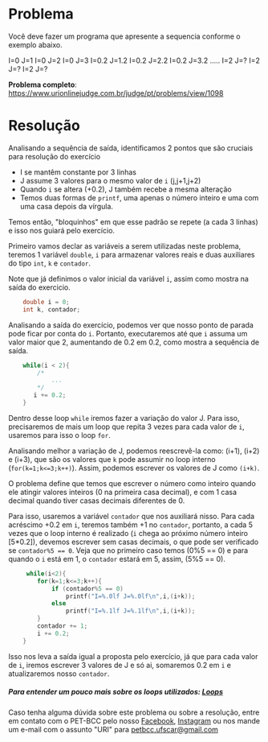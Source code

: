 # Problema

Você deve fazer um programa que apresente a sequencia conforme o exemplo abaixo.

I=0 J=1
I=0 J=2
I=0 J=3
I=0.2 J=1.2
I=0.2 J=2.2
I=0.2 J=3.2
.....
I=2 J=?
I=2 J=?
I=2 J=?

**Problema completo**: https://www.urionlinejudge.com.br/judge/pt/problems/view/1098

# Resolução

Analisando a sequência de saída, identificamos 2 pontos que são cruciais para resolução do exercício

* I se mantêm constante por 3 linhas 
* J assume 3 valores para o mesmo valor de `i` (j,j+1,j+2)
* Quando `i` se altera (+0.2), J também recebe a mesma alteração
* Temos duas formas de `printf`, uma apenas o número inteiro e uma com uma casa depois da vírgula.

Temos então, "bloquinhos" em que esse padrão se repete (a cada 3 linhas) e isso nos guiará pelo exercício.  

Primeiro vamos declar as variáveis a serem utilizadas neste problema, teremos 1 variável `double`, `i` para armazenar valores reais e duas auxiliares do tipo `int`, `k` e `contador`.

Note que já definimos o valor inicial da variável `i`, assim como mostra na saída do exercicio.

```c
    double i = 0;
    int k, contador;
``` 

Analisando a saída do exercício, podemos ver que nosso ponto de parada pode ficar por conta do `i`. Portanto, executaremos até que `i` assuma um valor maior que 2, aumentando de 0.2 em 0.2, como mostra a sequência de saída.

```c
    while(i < 2){
        /*
            ...
        */
       i += 0.2;
    }
```

Dentro desse loop `while` iremos fazer a variação do valor J. Para isso, precisaremos de mais um loop que repita 3 vezes para cada valor de `i`, usaremos para isso o loop `for`.

Analisando melhor a variação de J, podemos reescrevê-la como: (i+1), (i+2) e (i+3), que são os valores que `k` pode assumir no loop interno (`for(k=1;k<=3;k++)`). Assim, podemos escrever os valores de J como `(i+k)`.  

O problema define que temos que escrever o número como inteiro quando ele atingir valores inteiros (0 na primeira casa decimal), e com 1 casa decimal quando tiver casas decimais diferentes de 0. 

Para isso, usaremos a variável `contador` que nos auxiliará nisso. Para cada acréscimo +0.2 em `i`, teremos também +1 no `contador`, portanto, a cada 5 vezes que o loop interno é realizado (`i` chega ao próximo número inteiro [5*0.2]), devemos escrever sem casas decimais, o que pode ser verificado se `contador%5 == 0`. Veja que no primeiro caso temos (0%5 == 0) e para quando o `i` está em 1, o `contador` estará em 5, assim, (5%5 == 0).   
```c
     while(i<2){
        for(k=1;k<=3;k++){ 
            if (contador%5 == 0)
                printf("I=%.0lf J=%.0lf\n",i,(i+k));
            else
                printf("I=%.1lf J=%.1lf\n",i,(i+k));
        }
        contador += 1;
        i += 0.2;    
    }
```

Isso nos leva a saída igual a proposta pelo exercício, já que para cada valor de `i`, iremos escrever 3 valores de J e só ai, somaremos 0.2 em `i` e atualizaremos nosso `contador`.



##### Para entender um pouco mais sobre os loops utilizados: [Loops](https://blog.masterdaweb.com/programacao-1/linguagem-c/loop-for-while-e-do-while-em-linguagem-c/)

Caso tenha alguma dúvida sobre este problema ou sobre a resolução, entre em contato com o PET-BCC pelo nosso
[Facebook](https://www.facebook.com/petbcc/),
[Instagram](https://www.instagram.com/petbcc.ufscar/)
ou nos mande um e-mail com o assunto "URI" para  petbcc.ufscar@gmail.com